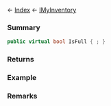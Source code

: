 ← [Index](Api-Index) ← [IMyInventory](VRage.Game.ModAPI.Ingame.IMyInventory)

### Summary

```csharp
public virtual bool IsFull { ; }
```

### Returns

### Example

### Remarks

